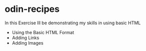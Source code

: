 # odin-recipes
In this Exercise Ill be demonstrating my skills in using basic HTML 
- Using the Basic HTML Format
- Adding Links
- Adding Images
